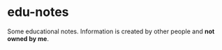 # edu-notes
Some educational notes.
Information is created by other people and **not owned by me**.
